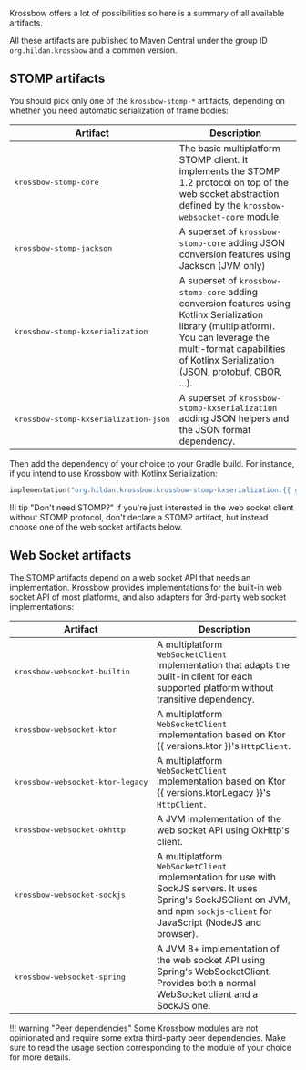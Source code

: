 Krossbow offers a lot of possibilities so here is a summary of all available artifacts.

All these artifacts are published to Maven Central under the group ID `org.hildan.krossbow` and a common version.

## STOMP artifacts

You should pick only one of the `krossbow-stomp-*` artifacts, depending on whether you need automatic serialization of frame bodies:

| Artifact                                       | Description                                                                                                                                                                                                              |
|------------------------------------------------|--------------------------------------------------------------------------------------------------------------------------------------------------------------------------------------------------------------------------|
| <pre>krossbow-stomp-core</pre>                 | The basic multiplatform STOMP client. It implements the STOMP 1.2 protocol on top of the web socket abstraction defined by the `krossbow-websocket-core` module.                                                         |
| <pre>krossbow-stomp-jackson</pre>              | A superset of `krossbow-stomp-core` adding JSON conversion features using Jackson (JVM only)                                                                                                                             |
| <pre>krossbow-stomp-kxserialization</pre>      | A superset of `krossbow-stomp-core` adding conversion features using Kotlinx Serialization library (multiplatform). You can leverage the multi-format capabilities of Kotlinx Serialization (JSON, protobuf, CBOR, ...). |
| <pre>krossbow-stomp-kxserialization-json</pre> | A superset of `krossbow-stomp-kxserialization` adding JSON helpers and the JSON format dependency.                                                                                                                       |

Then add the dependency of your choice to your Gradle build.
For instance, if you intend to use Krossbow with Kotlinx Serialization:

```kotlin
implementation("org.hildan.krossbow:krossbow-stomp-kxserialization:{{ git.tag }}")
```

!!! tip "Don't need STOMP?"
    If you're just interested in the web socket client without STOMP protocol, don't declare a STOMP artifact, but 
    instead choose one of the web socket artifacts below.

## Web Socket artifacts

The STOMP artifacts depend on a web socket API that needs an implementation.
Krossbow provides implementations for the built-in web socket API of most platforms, and also adapters for 3rd-party
web socket implementations:

| Artifact                                  | Description                                                                                                                                                                      |
|-------------------------------------------|----------------------------------------------------------------------------------------------------------------------------------------------------------------------------------|
| <pre>krossbow-websocket-builtin</pre>     | A multiplatform `WebSocketClient` implementation that adapts the built-in client for each supported platform without transitive dependency.                                      |
| <pre>krossbow-websocket-ktor</pre>        | A multiplatform `WebSocketClient` implementation based on Ktor {{ versions.ktor }}'s `HttpClient`.                                                                               |
| <pre>krossbow-websocket-ktor-legacy</pre> | A multiplatform `WebSocketClient` implementation based on Ktor {{ versions.ktorLegacy }}'s `HttpClient`.                                                                         |
| <pre>krossbow-websocket-okhttp</pre>      | A JVM implementation of the web socket API using OkHttp's client.                                                                                                                |
| <pre>krossbow-websocket-sockjs</pre>      | A multiplatform `WebSocketClient` implementation for use with SockJS servers. It uses Spring's SockJSClient on JVM, and npm `sockjs-client` for JavaScript (NodeJS and browser). |
| <pre>krossbow-websocket-spring</pre>      | A JVM 8+ implementation of the web socket API using Spring's WebSocketClient. Provides both a normal WebSocket client and a SockJS one.                                          |

!!! warning "Peer dependencies"
    Some Krossbow modules are not opinionated and require some extra third-party peer dependencies.
    Make sure to read the usage section corresponding to the module of your choice for more details.  
